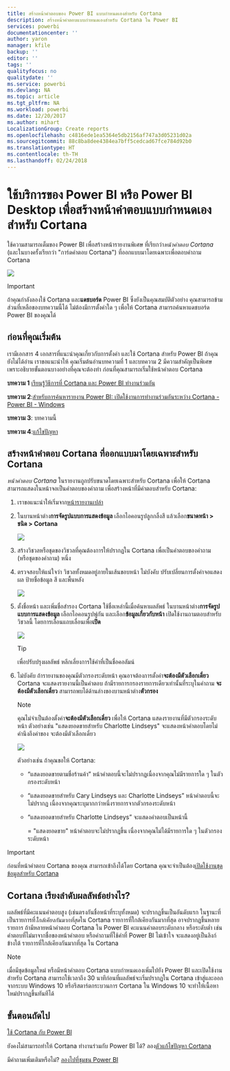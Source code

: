 ```yaml
---
title: สร้างหน้าคำตอบของ Power BI แบบกำหนดเองสำหรับ Cortana
description: สร้างหน้าคำตอบแบบกำหนดเองสำหรับ Cortana ใน Power BI
services: powerbi
documentationcenter: ''
author: yaron
manager: kfile
backup: ''
editor: ''
tags: ''
qualityfocus: no
qualitydate: ''
ms.service: powerbi
ms.devlang: NA
ms.topic: article
ms.tgt_pltfrm: NA
ms.workload: powerbi
ms.date: 12/20/2017
ms.author: mihart
LocalizationGroup: Create reports
ms.openlocfilehash: c4816ede1ea5364e5db2156af747a3d05231d02a
ms.sourcegitcommit: 88c8ba8dee4384ea7bff5cedcad67fce784d92b0
ms.translationtype: HT
ms.contentlocale: th-TH
ms.lasthandoff: 02/24/2018
---
```

# <a name="use-power-bi-service-or-power-bi-desktop-to-create-a-custom-answer-page-for-cortana"></a>ใช้บริการของ Power BI หรือ Power BI Desktop เพื่อสร้างหน้าคำตอบแบบกำหนดเองสำหรับ Cortana
ใช้ความสามารถเต็มของ Power BI เพื่อสร้างหน้ารายงานพิเศษ ที่เรียกว่า*หน้าคำตอบ Cortana* (และในบางครั้งเรียกว่า "การ์ดคำตอบ Cortana") ที่ออกแบบมาโดยเฉพาะเพื่อตอบคำถาม Cortana

![](media/service-cortana-answer-cards/power-bi-cortana.png)

> [!IMPORTANT]
> ถ้าคุณกำลังลองใช้ Cortana และ**แดชบอร์ด** Power BI ซึ่งยังเป็นคุณสมบัติตัวอย่าง คุณสามารถข้ามส่วนที่เหลือของบทความนี้ได้ ไม่ต้องมีการตั้งค่าใด ๆ เพื่อให้ Cortana สามารถค้นหาแดชบอร์ด Power BI ของคุณได้
> 
> 

## <a name="before-you-begin"></a>ก่อนที่คุณเริ่มต้น
เรามีเอกสาร 4 เอกสารที่แนะนำคุณเกี่ยวกับการตั้งค่า และใช้ Cortana สำหรับ Power BI ถ้าคุณยังไม่ได้อ่าน เราขอแนะนำให้ คุณเริ่มต้นอ่านบทความที่ 1 และบทความ 2 มีความสำคัญเป็นพิเศษ เพราะอธิบายขั้นตอนบางอย่างที่คุณจะต้องทำ ก่อนที่คุณสามารถเริ่มใช้หน้าคำตอบ Cortana

**บทความ 1** [เรียนรู้วิธีการที่ Cortana และ Power BI ทำงานร่วมกัน](service-cortana-intro.md)

**บทความ 2**:[สำหรับการค้นหารายงาน Power BI: เปิดใช้งานการทำงานร่วมกันระหว่าง Cortana - Power BI - Windows](service-cortana-enable.md)

**บทความ 3**: บทความนี้

**บทความ 4**:[แก้ไขปัญหา](service-cortana-troubleshoot.md)

## <a name="create-a-cortana-answer-page-designed-specifically-for-cortana"></a>สร้างหน้าคำตอบ Cortana ที่ออกแบบมาโดยเฉพาะสำหรับ Cortana
*หน้าคำตอบ Cortana* ในรายงานถูกปรับขนาดโดยเฉพาะสำหรับ Cortana เพื่อให้ Cortana สามารถแสดงในหน้าจอเป็นคำตอบของคำถาม  เพื่อสร้างหน้าที่มีคำตอบสำหรับ Cortana:

1. เราขอแนะนำให้เริ่มจาก[หน้ารายงานเปล่า](power-bi-report-add-page.md)
2. ในบานหน้าต่าง**การจัดรูปแบบการแสดงข้อมูล** เลือกไอคอนรูปลูกกลิ้งสี แล้วเลือก**ขนาดหน้า > ชนิด > Cortana**
   
    ![](media/service-cortana-answer-cards/pbi-cortana-page-size-new.png)
3. สร้างวิชวลหรือชุดของวิชวลที่คุณต้องการให้ปรากฏใน Cortana เพื่อเป็นคำตอบของคำถาม (หรือชุดของคำถาม) หนึ่ง
4. ตรวจสอบให้แน่ใจว่า วิชวลทั้งหมดอยู่ภายในเส้นขอบหน้า  ไม่บังคับ ปรับเปลี่ยนการตั้งค่าจอแสดงผล ป้ายชื่อข้อมูล สี และพื้นหลัง  
   
    ![](media/service-cortana-answer-cards/pbi_cortana_modify-new.png)
5. ตั้งชื่อหน้า และเพิ่มชื่อสำรอง  Cortana ใช้ชื่อเหล่านี้เมื่อค้นหาผลลัพธ์ ในบานหน้าต่าง**การจัดรูปแบบการแสดงข้อมูล** เลือกไอคอนรูปพู่กัน และเลือก**ข้อมูลเกี่ยวกับหน้า** เปิดใช้งานถามตอบสำหรับวิชวลนี้ โดยการเลื่อนแถบเลื่อนเพื่อ**เปิด**
   
    ![](media/service-cortana-answer-cards/pbi_cortana_names-newer.png)
   
   > [!TIP]
   > เพื่อปรับปรุงผลลัพธ์ หลีกเลี่ยงการใช้คำที่เป็นชื่อคอลัมน์
   > 
   > 
6. ไม่บังคับ ถ้ารายงานของคุณมีตัวกรองระดับหน้า คุณอาจต้องการตั้งค่า**จะต้องมีตัวเลือกเดี่ยว** Cortana จะแสดงรายงานนี้เป็นคำตอบ ถ้ามีรายการกรองรายการเดียวเท่านั้นที่ระบุในคำถาม **จะต้องมีตัวเลือกเดี่ยว** สามารถพบได้ด้านล่างของบานหน้าต่าง**ตัวกรอง**
   
   > [!NOTE]
   > คุณไม่จำเป็นต้องตั้งค่า**จะต้องมีตัวเลือกเดี่ยว** เพื่อให้ Cortana แสดงรายงานที่มีตัวกรองระดับหน้า  ตัวอย่างเช่น "แสดงยอดขายสำหรับ Charlotte Lindseys" จะแสดงหน้าคำตอบโดยไม่คำนึงถึงค่าของ จะต้องมีตัวเลือกเดี่ยว
   > 
   > 
   
     ![](media/service-cortana-answer-cards/pbi-cortana-single-selection-new.png)
   
      ตัวอย่างเช่น ถ้าคุณขอให้ Cortana:
   
   * “แสดงยอดขายตามชื่อร้านค้า” หน้าคำตอบนี้จะไม่ปรากฏเนื่องจากคุณไม่มีรายการใด ๆ ในตัวกรองระดับหน้า
   * “แสดงยอดขายสำหรับ Cary Lindseys และ Charlotte Lindseys” หน้าคำตอบนี้จะไม่ปรากฏ เนื่องจากคุณระบุมากกว่าหนึ่งรายการจากตัวกรองระดับหน้า
   * “แสดงยอดขายสำหรับ Charlotte Lindseys” จะแสดงคำตอบเป็นหน้านี้
     
     = "แสดงยอดขาย" หน้าคำตอบจะไม่ปรากฏขึ้น เนื่องจากคุณไม่ได้มีรายการใด ๆ ในตัวกรองระดับหน้า

> [!IMPORTANT]
> ก่อนที่หน้าคำตอบ Cortana ของคุณ สามารถเข้าถึงได้โดย Cortana คุณจะจำเป็นต้อง[เปิดใช้งานชุดข้อมูลสำหรับ Cortana](service-cortana-enable.md)
> 
> 

## <a name="how-does-cortana-order-the-results"></a>Cortana เรียงลำดับผลลัพธ์อย่างไร?
ผลลัพธ์ที่มีคะแนนคำตอบสูง (เช่นตรงกันชื่อหน้าที่ระบุทั้งหมด) จะปรากฏขึ้นเป็นอันดับแรก ในฐานะที่เป็นรายการที่*ใกล้เคียงกันมากที่สุด*ใน Cortana รายการที่ใกล้เคียงกันมากที่สุด อาจปรากฏขึ้นหลายรายการ ถ้ามีหลายหน้าคำตอบ Cortana ใน Power BI คะแนนคำตอบระดับกลาง หรือระดับต่ำ เช่นคำตอบที่ไม่มาจากชื่อของหน้าคำตอบ หรือคำถามที่ใช้คำที่ Power BI ไม่เข้าใจ จะแสดงอยู่เป็นลิงก์ข้างใต้ รายการที่ใกล้เคียงกันมากที่สุด ใน Cortana

> [!NOTE]
> เมื่อมีชุดข้อมูลใหม่ หรือมีหน้าคำตอบ Cortana แบบกำหนดเองเพิ่มไปยัง Power BI และเปิดใช้งานสำหรับ Cortana สามารถใช้เวลาถึง 30 นาทีก่อนที่ผลลัพธ์จะเริ่มปรากฏใน Cortana เข้าสู่และออกจากระบบ Windows 10 หรือรีสตาร์ตกระบวนการ Cortana ใน Windows 10 จะทำให้เนื้อหาใหม่ปรากฏขึ้นทันทีได้
> 
> 

## <a name="next-steps"></a>ขั้นตอนถัดไป
[ใช้ Cortana กับ Power BI](service-cortana-intro.md)

ยังคงไม่สามารถทำให้ Cortana ทำงานร่วมกับ Power BI ได้?  ลอง[ตัวแก้ไขปัญหา Cortana](service-cortana-troubleshoot.md)

มีคำถามเพิ่มเติมหรือไม่? [ลองไปที่ชุมชน Power BI](http://community.powerbi.com/)

